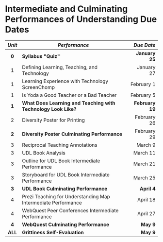 # Intermediate and Culminating Performances of Understanding Due Dates

| *Unit* | *Performance* | *Due Date* |
|:------:|---------------|-----------:|
| **0** | **Syllabus "Quiz"** | **January 25** |
| 1 | Defining Learning, Teaching, and Technology | January 27 |
| 1 | Learning Experience with Technology ScreenChomp | February 1 |
| 1 | Is Yoda a Good Teacher or a Bad Teacher | February 5 |
| **1** | **What Does Learning and Teaching with Technology Look Like?** | **February 19** |
| 2 | Diversity Poster for Printing | February 26 |
| **2** | **Diversity Poster Culminating Performance** | February 29 |
| 3 | Reciprocal Teaching Annotations | March 9 |
| 3 | UDL Book Analysis | March 11 |
| 3 | Outline for UDL Book Intermediate Performance | March 21 |
| 3 | Storyboard for UDL Book Intermediate Performance | March 25 |
| **3** | **UDL Book Culminating Performance** | **April 4** |
| 4 | Prezi Teaching for Understanding Map Intermediate Performance | April 18 |
| 4 | WebQuest Peer Conferences Intermediate Performance | April 27 |
| **4** | **WebQuest Culminating Performance** | **May 9** |
| **ALL** | **Grittiness Self-Evaluation** | **May 9** |
